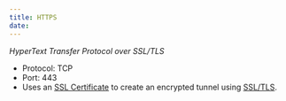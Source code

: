 ```yaml
---
title: HTTPS
date: 
---
```

_HyperText Transfer Protocol over SSL/TLS_

* Protocol: TCP
* Port: 443
* Uses an [SSL Certificate](20210205074022-ssl-certificate.md) to create
	an encrypted tunnel using [SSL/TLS](20210205073438-ssl-tls.md).
